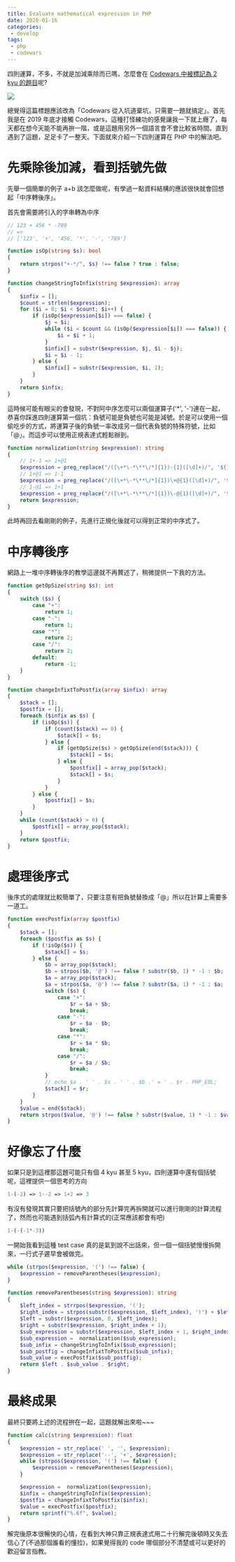 ```yaml
---
title: Evaluate mathematical expression in PHP
date: 2020-01-16
categories:
 - develop
tags:
 - php
 - codewars
---
```


四則運算，不多，不就是加減乘除而已嗎，怎麼會在 [Codewars 中被標記為 2 kyu 的題目](https://www.codewars.com/kata/52a78825cdfc2cfc87000005)呢?

![](https://i.ytimg.com/vi/KTpd-CEJahw/maxresdefault.jpg)

總覺得這篇標題應該改為「Codewars 從入坑道棄坑，只需要一題就搞定」。首先我是在 2019 年底才接觸 Codewars，這種打怪練功的感覺讓我一下就上癮了，每天都在想今天能不能再拚一階，或是這題用另外一個語言會不會比較省時間。直到遇到了這題，足足卡了一整天。下面就來介紹一下四則運算在 PHP 中的解法吧。

# 先乘除後加減，看到括號先做

先舉一個簡單的例子 a+b 該怎麼做呢，有學過一點資料結構的應該很快就會回想起「中序轉後序」。

首先會需要將引入的字串轉為中序

```php
// 123 + 456 * -789
// =>
// ['123', '+', '456, '*', '-', '789']

function isOp(string $s): bool
{
    return strpos("+-*/", $s) !== false ? true : false;
}

function changeStringToInfix(string $expression): array
{
    $infix = [];
    $count = strlen($expression);
    for ($i = 0; $i < $count; $i++) {
        if (isOp($expression[$i]) === false) {
            $j = $i;
            while ($i < $count && (isOp($expression[$i]) === false)) {
                $i = $i + 1;
            }
            $infix[] = substr($expression, $j, $i - $j);
            $i = $i - 1;
        } else {
            $infix[] = substr($expression, $i, 1);
        }
    }
    return $infix;
}
```

這時候可能有眼尖的會發現，不對阿中序怎麼可以兩個運算子('\*', '-')連在一起，恭喜你踩進四則運算第一個坑：負號可能是負號也可能是減號。於是可以使用一個偷吃步的方式，將運算子後的負號一率改成另一個代表負號的特殊符號，比如「@」。而這步可以使用正規表達式輕鬆辦到。

```php
function normalization(string $expression): string
{
    // 1+-1 => 1+@1
    $expression = preg_replace("/([\+*\-*\**\/*]{1})-{1}([\d]+)/", '${1}@${2}', $expression);
    // 1+@1 => 1-1
    $expression = preg_replace("/([\+*\-*\**\/*]{1})\+@{1}([\d]+)/", '${1}-${2}', $expression);
    // 1-@1 => 1+1
    $expression = preg_replace("/([\+*\-*\**\/*]{1})\-@{1}([\d]+)/", '${1}${2}', $expression);
    return $expression;
}
```

此時再回去看剛剛的例子，先進行正規化後就可以得到正常的中序式了。

# 中序轉後序

網路上一堆中序轉後序的教學這邊就不再贅述了，稍微提供一下我的方法。

```php
function getOpSize(string $s): int
{
    switch ($s) {
        case "+":
            return 1;
        case "-":
            return 1;
        case "*":
            return 2;
        case "/":
            return 2;
        default:
            return -1;
    }
}

function changeInfixtToPostfix(array $infix): array
{
    $stack = [];
    $postfix = [];
    foreach ($infix as $s) {
        if (isOp($s)) {
            if (count($stack) == 0) {
                $stack[] = $s;
            } else {
                if (getOpSize($s) > getOpSize(end($stack))) {
                    $stack[] = $s;
                } else {
                    $postfix[] = array_pop($stack);
                    $stack[] = $s;
                }
            }
        } else {
            $postfix[] = $s;
        }
    }
    while (count($stack) > 0) {
        $postfix[] = array_pop($stack);
    }
    return $postfix;
}
```

# 處理後序式

後序式的處理就比較簡單了，只要注意有把負號替換成「@」所以在計算上需要多一道工。

```PHP
function execPostfix(array $postfix)
{
    $stack = [];
    foreach ($postfix as $s) {
        if (!isOp($s)) {
            $stack[] = $s;
        } else {
            $b = array_pop($stack);
            $b = strpos($b, '@') !== false ? substr($b, 1) * -1 : $b;
            $a = array_pop($stack);
            $a = strpos($a, '@') !== false ? substr($a, 1) * -1 : $a;
            switch ($s) {
                case "+":
                    $r = $a + $b;
                    break;
                case "-":
                    $r = $a - $b;
                    break;
                case "*":
                    $r = $a * $b;
                    break;
                case "/":
                    $r = $a / $b;
                    break;
            }
            // echo $a . ' ' . $s . ' ' . $b .' = ' . $r . PHP_EOL;
            $stack[] = $r;
        }
    }
    $value = end($stack);
    return strpos($value, '@') !== false ? substr($value, 1) * -1 : $value;;
}
```

# 好像忘了什麼

如果只是到這裡那這題可能只有個 4 kyu 甚至 5 kyu，四則運算中還有個括號呢，這裡提供一個思考的方向

```PHP
1-(-2) => 1--2 => 1+2 => 3
```

有沒有發現其實只要把括號內的部分先計算完再拆開就可以進行剛剛的計算流程了，然而也可能遇到括弧內有計算式的(正常應該都會有吧)

```PHP
1-(-(-1*-3))
```

一開始我看到這種 test case 真的是氣到說不出話來，但一個一個括號慢慢拆開來，一行式子遲早會被做完。

```PHP
while (strpos($expression, '(') !== false) {
    $expression = removeParentheses($expression);
}

function removeParentheses(string $expression): string
{
    $left_index = strrpos($expression, '(');
    $right_index = strpos(substr($expression, $left_index), ')') + $left_index;
    $left = substr($expression, 0, $left_index);
    $right = substr($expression, $right_index + 1);
    $sub_expression = substr($expression, $left_index + 1, $right_index - $left_index - 1);
    $sub_expression =  normalization($sub_expression);
    $sub_infix = changeStringToInfix($sub_expression);
    $sub_postfig = changeInfixtToPostfix($sub_infix);
    $sub_value = execPostfix($sub_postfig);
    return $left . $sub_value . $right;
}
```

# 最終成果

最終只要將上述的流程拚在一起，這題就解出來啦~~~

```PHP
function calc(string $expression): float
{
    $expression = str_replace(' ', '', $expression);
    $expression = str_replace('--', '+', $expression);
    while (strpos($expression, '(') !== false) {
        $expression = removeParentheses($expression);
    }

    $expression =  normalization($expression);
    $infix = changeStringToInfix($expression);
    $postfix = changeInfixtToPostfix($infix);
    $value = execPostfix($postfix);
    return sprintf("%.6f", $value);
}
```

解完後原本很暢快的心情，在看到大神只靠正規表達式用二十行解完後頓時又失去信心了(不過那個誰看的懂拉)，如果覺得我的 code 哪個部分不清楚或可以更好的歡迎留言指教。
